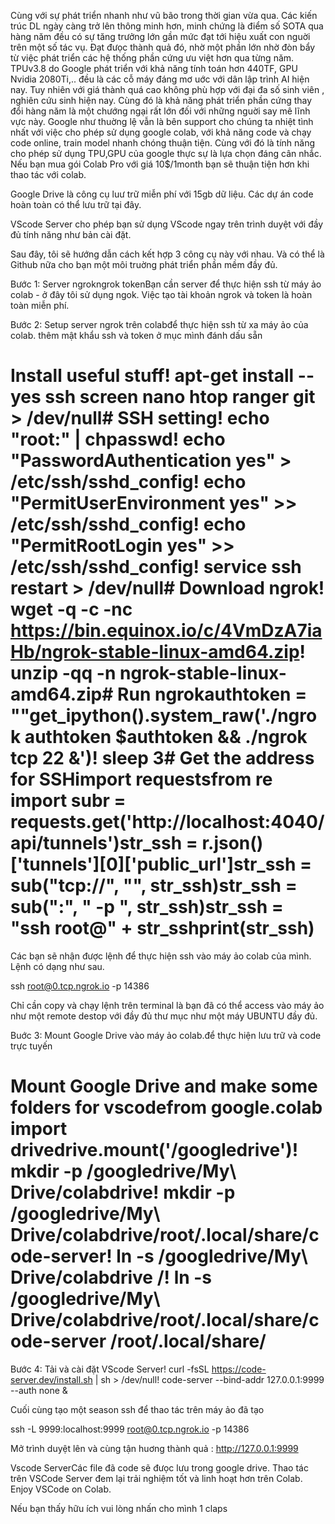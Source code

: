 Cùng với sự phát triển nhanh như vũ bão trong thời gian vừa qua. Các kiến trúc DL ngày càng trở lên thông minh hơn, minh chứng là điểm số SOTA qua hàng năm đều có sự tăng trưởng lớn gần mức đạt tới hiệu xuất con nguời trên một số tác vụ. Đạt đưọc thành quả đó, nhờ một phần lớn nhờ đòn bẩy từ việc phát triển các hệ thống phần cứng ưu việt hơn qua từng năm. TPUv3.8 do Google phát triển với khả năng tính toán hơn 440TF, GPU Nvidia 2080Ti,.. đều là các cỗ máy đáng mơ uớc với dân lập trình AI hiện nay. Tuy nhiên với giá thành quá cao không phù hợp với đại đa số sinh viên , nghiên cứu sinh hiện nay. Cùng đó là khả năng phát triển phần cứng thay đổi hàng năm là một chướng ngại rất lớn đối với những nguời say mê lĩnh vực này. Google như thuờng lệ vẫn là bên support cho chúng ta nhiệt tình nhất với việc cho phép sử dụng google colab, với khả năng code và chạy code online, train model nhanh chóng thuận tiện. Cùng với đó là tính năng cho phép sử dụng TPU,GPU của google thực sự là lựa chọn đáng cân nhắc. Nếu bạn mua gói Colab Pro với giá 10$/1month bạn sẽ thuận tiện hơn khi thao tác với colab.

Google Drive là công cụ luư trữ miễn phí với 15gb dữ liệu. Các dự án code hoàn toàn có thể lưu trữ tại đây.

VScode Server cho phép bạn sử dụng VScode ngay trên trình duyệt với đầy đủ tính năng như bản cài đặt.

Sau đây, tôi sẽ hướng dẫn cách kết hợp 3 công cụ này với nhau. Và có thể là Github nữa cho bạn một môi truờng phát triển phần mềm đầy đủ.

Bước 1: Server ngrokngrok tokenBạn cần server để thực hiện ssh từ máy ảo colab - ở đây tôi sử dụng ngok. Việc tạo tài khoản ngrok và token là hoàn toàn miễn phí.

Bước 2: Setup server ngrok trên colabđể thực hiện ssh từ xa máy ảo của colab. thêm mật khẩu ssh và token ở mục mình đánh dấu sẵn

# Install useful stuff! apt-get install --yes ssh screen nano htop ranger git > /dev/null# SSH setting! echo "root:<password>" | chpasswd! echo "PasswordAuthentication yes" > /etc/ssh/sshd_config! echo "PermitUserEnvironment yes" >> /etc/ssh/sshd_config! echo "PermitRootLogin yes" >> /etc/ssh/sshd_config! service ssh restart > /dev/null# Download ngrok! wget -q -c -nc https://bin.equinox.io/c/4VmDzA7iaHb/ngrok-stable-linux-amd64.zip! unzip -qq -n ngrok-stable-linux-amd64.zip# Run ngrokauthtoken = "<token>"get_ipython().system_raw('./ngrok authtoken $authtoken && ./ngrok tcp 22 &')! sleep 3# Get the address for SSHimport requestsfrom re import subr = requests.get('http://localhost:4040/api/tunnels')str_ssh = r.json()['tunnels'][0]['public_url']str_ssh = sub("tcp://", "", str_ssh)str_ssh = sub(":", " -p ", str_ssh)str_ssh = "ssh root@" + str_sshprint(str_ssh)

Các bạn sẽ nhận được lệnh để thực hiện ssh vào máy ảo colab của mình. Lệnh có dạng như sau.

ssh root@0.tcp.ngrok.io -p 14386

Chỉ cần copy và chạy lệnh trên terminal là bạn đã có thể access vào máy ảo như một remote destop với đầy đủ thư mục như một máy UBUNTU đầy đủ.

Buớc 3: Mount Google Drive vào máy ảo colab.để thực hiện lưu trữ và code trực tuyến

# Mount Google Drive and make some folders for vscodefrom google.colab import drivedrive.mount('/googledrive')! mkdir -p /googledrive/My\ Drive/colabdrive! mkdir -p /googledrive/My\ Drive/colabdrive/root/.local/share/code-server! ln -s /googledrive/My\ Drive/colabdrive /! ln -s /googledrive/My\ Drive/colabdrive/root/.local/share/code-server /root/.local/share/

Bước 4: Tải và cài đặt VScode Server! curl -fsSL https://code-server.dev/install.sh | sh > /dev/null! code-server --bind-addr 127.0.0.1:9999 --auth none &

Cuối cùng tạo một season ssh để thao tác trên máy ảo đã tạo

ssh -L 9999:localhost:9999 root@0.tcp.ngrok.io -p 14386

Mở trình duyệt lên và cùng tận huơng thành quả : http://127.0.0.1:9999

Vscode ServerCác file đã code sẽ đưọc lưu trong google drive. Thao tác trên VSCode Server đem lại trải nghiệm tốt và linh hoạt hơn trên Colab.
Enjoy VSCode on Colab.

Nếu bạn thấy hữu ích vui lòng nhấn cho mình 1 claps
